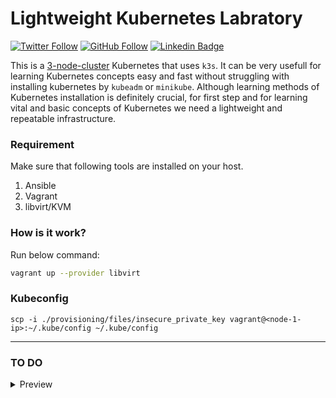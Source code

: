# Lightweight Kubernetes Labratory

[![Twitter Follow](https://img.shields.io/twitter/follow/045_hamid?label=045_hamid&style=plastic&logo=twitter&color=blue)](https://twitter.com/045_hamid)
[![GitHub Follow](https://img.shields.io/github/followers/hamidgholami?label=hamidgholami&style=plastic&logo=github&color=green)](https://github.com/hamidgholami)
[![Linkedin Badge](https://img.shields.io/badge/hamid--gholami-LinkedIn-blue?logo=linkedin)](https://www.linkedin.com/in/hamid-gholami/)
<!--
[![Youtube Badge](https://img.shields.io/badge/-geekestan-red?style=plastic&&logo=youtube&message=geekestan&logoColor=white)](https://www.youtube.com/channel/UCBlOVqLEwcvFNG03KDAVTlw)
-->

This is a <ins>3-node-cluster</ins> Kubernetes that uses `k3s`. It can be very usefull for learning Kubernetes concepts easy and fast without struggling with installing kubernetes by `kubeadm` or `minikube`. Although learning methods of Kubernetes installation is definitely crucial, for first step and for learning vital and basic concepts of Kubernetes we need a lightweight and repeatable infrastructure.

### Requirement
Make sure that following tools are installed on your host.

1. Ansible
2. Vagrant
3. libvirt/KVM

### How is it work?
Run below command:
```bash
vagrant up --provider libvirt
```
### Kubeconfig

```
scp -i ./provisioning/files/insecure_private_key vagrant@<node-1-ip>:~/.kube/config ~/.kube/config
```
***
### TO DO
<details> 
<summary> Preview</summary>

- [ ] Adding `virtualbox` as a provider in Vagrantfile that dynamicly detect provider(between libvirt and virtualbox)
- [ ] Prepare all configurations for `Terraform` and `AWS`.

</details>